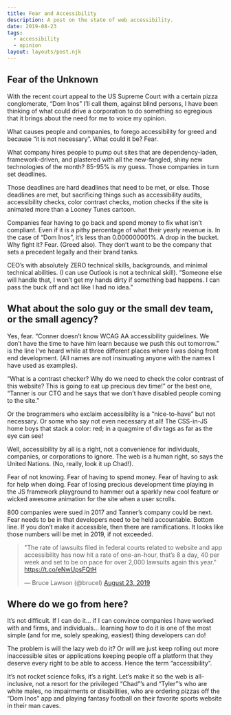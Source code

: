 ```yaml
---
title: Fear and Accessibility
description: A post on the state of web accessibility.
date: 2019-08-23
tags:
  - accessibility
  - opinion
layout: layouts/post.njk
---
```


## Fear of the Unknown

With the recent court appeal to the US Supreme Court with a certain pizza conglomerate, “Dom Inos” I’ll call them, against blind persons, I have been thinking of what could drive a corporation to do something so egregious that it brings about the need for me to voice my opinion.

What causes people and companies, to forego accessibility for greed and because “it is not necessary”. What could it be? Fear.

What company hires people to pump out sites that are dependency-laden, framework-driven, and plastered with all the new-fangled, shiny new technologies of the month? 85-95% is my guess. Those companies in turn set deadlines.

Those deadlines are hard deadlines that need to be met, or else. Those deadlines are met, but sacrificing things such as accessibility audits, accessibility checks, color contrast checks, motion checks if the site is animated more than a Looney Tunes cartoon.

Companies fear having to go back and spend money to fix what isn’t compliant. Even if it is a pithy percentage of what their yearly revenue is. In the case of “Dom Inos”, it’s less than 0.000000001%. A drop in the bucket. Why fight it? Fear. (Greed also). They don’t want to be the company that sets a precedent legally and their brand tanks.

CEO’s with absolutely ZERO technical skills, backgrounds, and minimal technical abilities. (I can use Outlook is not a technical skill). “Someone else will handle that, I won’t get my hands dirty if something bad happens. I can pass the buck off and act like I had no idea.”

## What about the solo guy or the small dev team, or the small agency?

Yes, fear. “Conner doesn’t know WCAG AA accessibility guidelines. We don’t have the time to have him learn because we push this out tomorrow.” is the line I’ve heard while at three different places where I was doing front end development. (All names are not insinuating anyone with the names I have used as examples).

“What is a contrast checker? Why do we need to check the color contrast of this website? This is going to eat up precious dev time!” or the best one, “Tanner is our CTO and he says that we don’t have disabled people coming to the site.”

Or the brogrammers who exclaim accessibility is a “nice-to-have” but not necessary. Or some who say not even necessary at all! The CSS-in-JS home boys that stack a color: red; in a quagmire of div tags as far as the eye can see!

Well, accessibility by all is a right, not a convenience for individuals, companies, or corporations to ignore. The web is a human right, so says the United Nations. (No, really, look it up Chad!).

Fear of not knowing. Fear of having to spend money. Fear of having to ask for help when doing. Fear of losing precious development time playing in the JS framework playground to hammer out a sparkly new cool feature or wicked awesome animation for the site when a user scrolls.

800 companies were sued in 2017 and Tanner’s company could be next. Fear needs to be in that developers need to be held accountable. Bottom line. If you don’t make it accessible, then there are ramifications. It looks like those numbers will be met in 2019, if not exceeded.

<blockquote class="twitter-tweet" data-lang="en"><p lang="en" dir="ltr">&quot;The rate of lawsuits filed in federal courts related to website and app accessibility has now hit a rate of one-an-hour, that’s 8 a day, 40 per week and set to be on pace for over 2,000 lawsuits again this year.&quot; <a href="https://t.co/eNwUpsFQtH">https://t.co/eNwUpsFQtH</a></p>&mdash; Bruce Lawson (@brucel) <a href="https://twitter.com/brucel/status/1164829479010590720?ref_src=twsrc%5Etfw">August 23, 2019</a></blockquote>
<script async src="https://platform.twitter.com/widgets.js" charset="utf-8"></script>

## Where do we go from here?

It’s not difficult. If I can do it… if I can convince companies I have worked with and firms, and individuals… learning how to do it is one of the most simple (and for me, solely speaking, easiest) thing developers can do!

The problem is will the lazy web do it? Or will we just keep rolling out more inaccessible sites or applications keeping people off a platform that they deserve every right to be able to access. Hence the term “accessibility”.

It’s not rocket science folks, it’s a right. Let’s make it so the web is all-inclusive, not a resort for the privileged “Chad”’s and “Tyler”’s who are white males, no impairments or disabilities, who are ordering pizzas off the “Dom Inos” app and playing fantasy football on their favorite sports website in their man caves.
